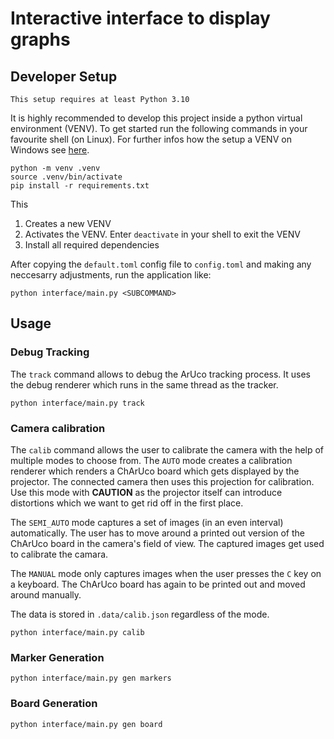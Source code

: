 # Interactive interface to display graphs

## Developer Setup

`This setup requires at least Python 3.10`

It is highly recommended to develop this project inside a python virtual environment (VENV). To get started run the
following commands in your favourite shell (on Linux). For further infos how the setup a VENV on Windows see
[here](https://docs.python.org/3/library/venv.html#creating-virtual-environments).

```shell
python -m venv .venv
source .venv/bin/activate
pip install -r requirements.txt
```

This

1. Creates a new VENV
2. Activates the VENV. Enter `deactivate` in your shell to exit the VENV
3. Install all required dependencies

After copying the `default.toml` config file to `config.toml` and making any neccesarry adjustments, run the application
like:

```shell
python interface/main.py <SUBCOMMAND>
```

## Usage

### Debug Tracking

The `track` command allows to debug the ArUco tracking process. It uses the debug renderer which runs in the same thread
as the tracker.

```shell
python interface/main.py track
```

### Camera calibration

The `calib` command allows the user to calibrate the camera with the help of multiple modes to choose from. The `AUTO`
mode creates a calibration renderer which renders a ChArUco board which gets displayed by the projector. The connected
camera then uses this projection for calibration. Use this mode with **CAUTION** as the projector itself can introduce
distortions which we want to get rid off in the first place.

The `SEMI_AUTO` mode captures a set of images (in an even interval) automatically. The user has to move around a printed
out version of the ChArUco board in the camera's field of view. The captured images get used to calibrate the camara.

The `MANUAL` mode only captures images when the user presses the `C` key on a keyboard. The ChArUco board has again to
be printed out and moved around manually.

The data is stored in `.data/calib.json` regardless of the mode.

```shell
python interface/main.py calib
```

### Marker Generation

```shell
python interface/main.py gen markers
```

### Board Generation

```shell
python interface/main.py gen board
```
